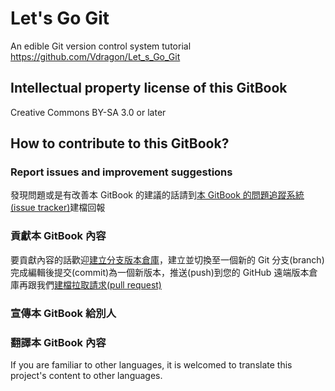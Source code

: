 # Let's Go Git
An edible Git version control system tutorial  
<https://github.com/Vdragon/Let_s_Go_Git>

## Intellectual property license of this GitBook
Creative Commons BY-SA 3.0 or later

## How to contribute to this GitBook?
### Report issues and improvement suggestions
發現問題或是有改善本 GitBook 的建議的話請到[本 GitBook 的問題追蹤系統(issue tracker)](../../issues)建檔回報

### 貢獻本 GitBook 內容
要貢獻內容的話歡迎[建立分支版本倉庫](../../fork)，建立並切換至一個新的 Git 分支(branch)完成編輯後提交(commit)為一個新版本，推送(push)到您的 GitHub 遠端版本倉庫再跟我們[建檔拉取請求(pull request)](../../pull/new)

### 宣傳本 GitBook 給別人

### 翻譯本 GitBook 內容
If you are familiar to other languages, it is welcomed to translate this project's content to other languages.
